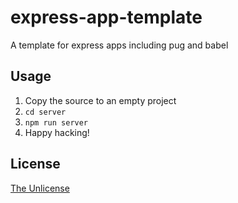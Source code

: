 # express-app-template
A template for express apps including pug and babel

## Usage
1. Copy the source to an empty project
2. `cd server`
3. `npm run server`
4. Happy hacking!

## License
[The Unlicense](LICENSE)